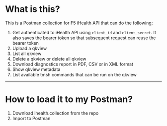 # What is this?

This is a Postman collection for F5 iHealth API that can do the following; 

1. Get authenticated to iHealth API using `client_id` and `client_secret`. It also saves the bearer token so that subsequent request can reuse the bearer token
2. Upload a qkview
3. List all qkview
4. Delete a qkview or delete all qkview
5. Download diagnostics report in PDF, CSV or in XML format
6. Show qkview metadata
7. List available tmsh commands that can be run on the qkview

---

# How to load it to my Postman?
1. Download ihealth.collection from the repo
2. Import to Postman
